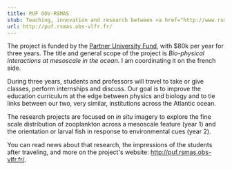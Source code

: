 ```yaml
---
title: PUF OOV-RSMAS
stub: Teaching, innovation and research between <a href="http://www.rsmas.miami.edu/" title="| The Rosenstiel School of Marine and Atmospheric Science at the University of Miami">RSMAS</a> and <a href="http://www.obs-vlfr.fr/" title="Observatoire Ocanologique de Villefranche sur Mer -- Bienvenue">Villefranche</a>
url: http://puf.rsmas.obs-vlfr.fr/
---
```


The project is funded by the [Partner University Fund](http://www.facecouncil.org/puf/ "Partner University Fund"), with $80k per year for three years. The title and general scope of the project is *Bio-physical interactions at mesoscale in the ocean*. I am coordinating it on the french side.

During three years, students and professors will travel to take or give classes, perform internships and discuss. Our goal is to improve the education curriculum at the edge between physics and biology and to tie links between our two, very similar, institutions across the Atlantic ocean.

The research projects are focused on *in situ* imagery to explore the fine scale distribution of zooplankton across a mesoscale feature (year 1) and the orientation or larval fish in response to environmental cues (year 2).

You can read news about that research, the impressions of the students after traveling, and more on the project's website: <http://puf.rsmas.obs-vlfr.fr/>.
